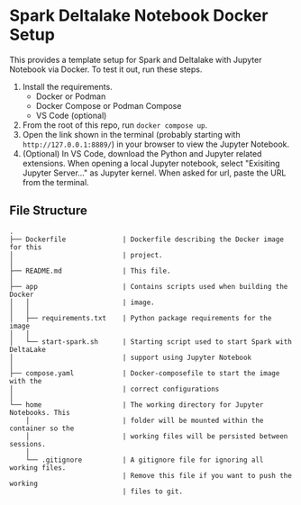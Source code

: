 # Spark Deltalake Notebook Docker Setup
This provides a template setup for Spark and Deltalake with Jupyter Notebook via Docker. To test it out, run these steps.

1. Install the requirements.
    - Docker or Podman
    - Docker Compose or Podman Compose
    - VS Code (optional)
2. From the root of this repo, run `docker compose up`.
3. Open the link shown in the terminal (probably starting with `http://127.0.0.1:8889/`) in your browser to view the Jupyter Notebook.
4. (Optional) In VS Code, download the Python and Jupyter related extensions. When opening a local Jupyter notebook, select "Exisiting Jupyter Server..." as Jupyter kernel. When asked for url, paste the URL from the terminal.

## File Structure

```
.
├── Dockerfile              | Dockerfile describing the Docker image for this 
│                           | project.
│                           
├── README.md               | This file.
│                           
├── app                     | Contains scripts used when building the Docker 
│   │                       | image.
│   │
│   ├── requirements.txt    | Python package requirements for the image
│   │
│   └── start-spark.sh      | Starting script used to start Spark with DeltaLake
│                           | support using Jupyter Notebook
│
├── compose.yaml            | Docker-composefile to start the image with the
│                           | correct configurations
│
└── home                    | The working directory for Jupyter Notebooks. This
    │                       | folder will be mounted within the container so the
    │                       | working files will be persisted between sessions.
    │
    └── .gitignore          | A gitignore file for ignoring all working files. 
                            | Remove this file if you want to push the working
                            | files to git.
```